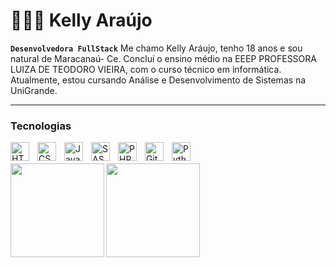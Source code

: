 # 👩🏻‍💻 Kelly Araújo

**`Desenvolvedora FullStack`**
Me chamo Kelly Aráujo, tenho 18 anos e sou natural de Maracanaú- Ce. Concluí o ensino médio na EEEP PROFESSORA LUIZA DE TEODORO VIEIRA, com o curso técnico em informática. Atualmente, estou cursando Análise e Desenvolvimento de Sistemas na UniGrande.

---

### Tecnologias
<img 
    align="left" 
    alt="HTML"
    title="HTML" 
    width="30px" 
    style="padding-right: 10px;" 
    src="https://cdn.jsdelivr.net/gh/devicons/devicon@latest/icons/html5/html5-original.svg" 
/>
<img 
    align="left" 
    alt="CSS" 
    title="CSS"
    width="30px" 
    style="padding-right: 10px;" 
    src="https://cdn.jsdelivr.net/gh/devicons/devicon@latest/icons/css3/css3-original.svg" 
/>
<img 
    align="left" 
    alt="JavaScript" 
    title="JavaScript"
    width="30px" 
    style="padding-right: 10px;" 
    src="https://cdn.jsdelivr.net/gh/devicons/devicon@latest/icons/javascript/javascript-original.svg" 
/>

<img 
    align="left" 
    alt="SASS" 
    title="SASS"
    width="30px" 
    style="padding-right: 10px;" 
    src="https://cdn.jsdelivr.net/gh/devicons/devicon@latest/icons/sass/sass-original.svg" 
/>
<img 
    align="left" 
    alt="PHP" 
    title="PHP"
    width="30px" 
    style="padding-right: 10px;" 
    src="https://cdn.jsdelivr.net/gh/devicons/devicon@latest/icons/php/php-original.svg" 
/>

<img 
    align="left" 
    alt="Git" 
    title="Git"
    width="30px" 
    style="padding-right: 10px;" 
    src="https://cdn.jsdelivr.net/gh/devicons/devicon@latest/icons/git/git-original.svg" 
/>
<img 
    align="left" 
    alt="Python" 
    title="Python"
    width="30px" 
    style="padding-right: 10px;" 
    src="https://cdn.jsdelivr.net/gh/devicons/devicon@latest/icons/python/python-original.svg" 
/>

<br/>
<br/>


<div align="center">

  <a href="https://github.com/Kelly-Araujo">
    <img align="left" height="150em" src="https://github-readme-stats.vercel.app/api?username=Kelly-Araujo&count_private=true&include_all_commits=true&show_icons=true&theme=tokyonight&hide_border=false&show_owner=true"/>
    <img   align="left" height="150em" src="https://github-readme-stats.vercel.app/api/top-langs/?username=Kelly-Araujo&theme=tokyonight&hide_border=false&&layout=compact"/>
    
  </a>
</div>

